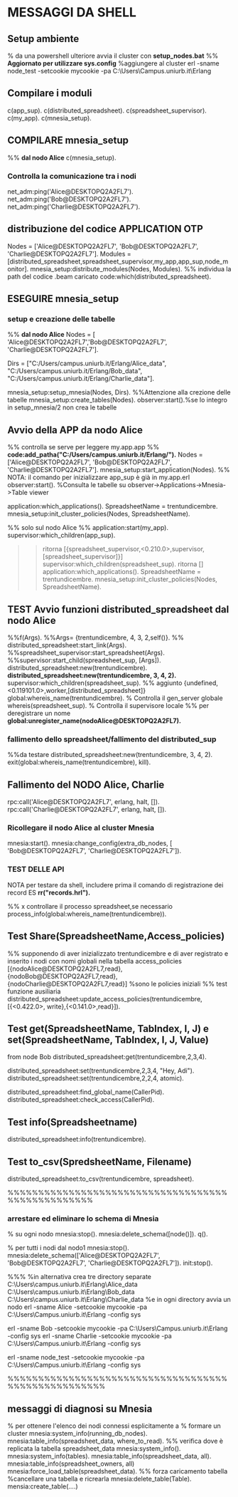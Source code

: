 # MESSAGGI DA SHELL

## Setup ambiente

% da una powershell ulteriore avvia il cluster con **setup_nodes.bat**
%% **Aggiornato per utilizzare sys.config**
%aggiungere al cluster
erl -sname node_test -setcookie mycookie -pa C:\Users\Campus.uniurb.it\Erlang 

## Compilare i moduli

c(app_sup).
c(distributed_spreadsheet).
c(spreadsheet_supervisor).
c(my_app).
c(mnesia_setup).

## COMPILARE mnesia_setup

%% **dal nodo Alice**
c(mnesia_setup).

### Controlla la comunicazione tra i nodi

net_adm:ping('Alice@DESKTOPQ2A2FL7').
net_adm:ping('Bob@DESKTOPQ2A2FL7').
net_adm:ping('Charlie@DESKTOPQ2A2FL7').

## distribuzione del codice APPLICATION OTP

Nodes = ['Alice@DESKTOPQ2A2FL7', 'Bob@DESKTOPQ2A2FL7', 'Charlie@DESKTOPQ2A2FL7'].
Modules = [distributed_spreadsheet,spreadsheet_supervisor,my_app,app_sup,node_monitor].
mnesia_setup:distribute_modules(Nodes, Modules).
%% individua la path del codice .beam caricato
code:which(distributed_spreadsheet).

## ESEGUIRE mnesia_setup

### setup e creazione delle tabelle

%% **dal nodo Alice**
Nodes = [ 'Alice@DESKTOPQ2A2FL7','Bob@DESKTOPQ2A2FL7', 'Charlie@DESKTOPQ2A2FL7'].

Dirs = ["C:/Users/campus.uniurb.it/Erlang/Alice_data",
        "C:/Users/campus.uniurb.it/Erlang/Bob_data",
        "C:/Users/campus.uniurb.it/Erlang/Charlie_data"].

mnesia_setup:setup_mnesia(Nodes, Dirs).
%%Attenzione alla crezione delle tabelle
mnesia_setup:create_tables(Nodes).
observer:start().%se lo integro in setup_mnesia/2 non crea le tabelle

## Avvio della APP da nodo Alice

%% controlla se serve per leggere my.app.app
%% **code:add_patha("C:/Users/campus.uniurb.it/Erlang/").**
Nodes = ['Alice@DESKTOPQ2A2FL7', 'Bob@DESKTOPQ2A2FL7', 'Charlie@DESKTOPQ2A2FL7'].
mnesia_setup:start_application(Nodes).
 %% NOTA: il comando per inizializzare app_sup è già in my.app.erl
observer:start().
%Consulta le tabelle su observer->Applications->Mnesia->Table viewer

application:which_applications().
SpreadsheetName = trentundicembre.
mnesia_setup:init_cluster_policies(Nodes, SpreadsheetName).

%% solo sul nodo Alice
%% application:start(my_app).
supervisor:which_children(app_sup).
>>ritorna [{spreadsheet_supervisor,<0.210.0>,supervisor,[spreadsheet_supervisor]}]
supervisor:which_children(spreadsheet_sup).
>>ritorna []
application:which_applications().
SpreadsheetName = trentundicembre.
mnesia_setup:init_cluster_policies(Nodes, SpreadsheetName).

## TEST Avvio funzioni distributed_spreadsheet dal nodo Alice

%%f(Args).
%%Args= {trentundicembre, 4, 3, 2,self()}.
%% distributed_spreadsheet:start_link(Args).
%%spreadsheet_supervisor:start_spreadsheet(Args).
%%supervisor:start_child(spreadsheet_sup, [Args]).
distributed_spreadsheet:new(trentundicembre).
**distributed_spreadsheet:new(trentundicembre, 3, 4, 2).**
supervisor:which_children(spreadsheet_sup). %% aggiunto {undefined,<0.119101.0>,worker,[distributed_spreadsheet]}
global:whereis_name(trentundicembre). % Controlla il gen_server globale
whereis(spreadsheet_sup). % Controlla il supervisore locale
%% per deregistrare un nome **global:unregister_name(nodoAlice@DESKTOPQ2A2FL7).**

### fallimento dello spreadsheet/fallimento del distributed_sup

%%da testare
distributed_spreadsheet:new(trentundicembre, 3, 4, 2).
exit(global:whereis_name(trentundicembre), kill).

## Fallimento del NODO Alice, Charlie

rpc:call('Alice@DESKTOPQ2A2FL7', erlang, halt, []).
rpc:call('Charlie@DESKTOPQ2A2FL7', erlang, halt, []).

### Ricollegare il nodo Alice al cluster Mnesia

mnesia:start().
mnesia:change_config(extra_db_nodes, [ 'Bob@DESKTOPQ2A2FL7', 'Charlie@DESKTOPQ2A2FL7']).

### TEST DELLE API

NOTA per testare da shell, includere prima il comando di registrazione dei record
ES **rr("records.hrl").**

%% x controllare il processo spreadsheet,se necessario
process_info(global:whereis_name(trentundicembre)).

## Test Share(SpreadsheetName,Access_policies)

%% supponendo di aver inizializzato trentundicembre e di aver registrato e inserito i nodi con nomi globali nella tabella access_policies
[{nodoAlice@DESKTOPQ2A2FL7,read},{nodoBob@DESKTOPQ2A2FL7,read},{nodoCharlie@DESKTOPQ2A2FL7,read}] %sono le policies iniziali
%% test funzione ausiliaria 
distributed_spreadsheet:update_access_policies(trentundicembre, [{<0.422.0>, write},{<0.141.0>,read}]).

## Test get(SpreadsheetName, TabIndex, I, J) e set(SpreadsheetName, TabIndex, I, J, Value)

from node Bob
distributed_spreadsheet:get(trentundicembre,2,3,4).

distributed_spreadsheet:set(trentundicembre,2,3,4, "Hey, Adi").
distributed_spreadsheet:set(trentundicembre,2,2,4, atomic).

distributed_spreadsheet:find_global_name(CallerPid).
distributed_spreadsheet:check_access(CallerPid).

## Test info(Spreadsheetname)

distributed_spreadsheet:info(trentundicembre).

## Test to_csv(SpredsheetName, Filename)
distributed_spreadsheet:to_csv(trentundicembre, spreadsheet).

%%%%%%%%%%%%%%%%%%%%%%%%%%%%%%%%%%%%%%%%%%%%%%%%%%

### arrestare ed eliminare lo schema di Mnesia

% su ogni nodo
mnesia:stop().
mnesia:delete_schema([node()]).
q().

% per tutti i nodi dal nodo1
mnesia:stop().
mnesia:delete_schema(['Alice@DESKTOPQ2A2FL7', 'Bob@DESKTOPQ2A2FL7', 'Charlie@DESKTOPQ2A2FL7']).
init:stop().

%%%
%in alternativa crea tre directory separate
C:\Users\campus.uniurb.it\Erlang\Alice_data 
C:\Users\campus.uniurb.it\Erlang\Bob_data
C:\Users\campus.uniurb.it\Erlang\Charlie_data
%e in ogni directory avvia un nodo
erl -sname Alice -setcookie mycookie -pa C:\Users\Campus.uniurb.it\Erlang -config sys

erl -sname Bob -setcookie mycookie -pa C:\Users\Campus.uniurb.it\Erlang -config sys
erl -sname Charlie -setcookie mycookie -pa C:\Users\Campus.uniurb.it\Erlang -config sys

erl -sname node_test -setcookie mycookie -pa C:\Users\Campus.uniurb.it\Erlang -config sys


%%%%%%%%%%%%%%%%%%%%%%%%%%%%%%%%%%%%%%%%%%%%%%%%%%%%

## messaggi di diagnosi su Mnesia

% per ottenere l'elenco dei nodi connessi esplicitamente a 
% formare un cluster
mnesia:system_info(running_db_nodes).
mnesia:table_info(spreadsheet_data, where_to_read).
%%  verifica dove è replicata la tabella spreadsheet_data
mnesia:system_info().
mnesia:system_info(tables).
mnesia:table_info(spreadsheet_data, all).
mnesia:table_info(spreadsheet_owners, all)
mnesia:force_load_table(spreadsheet_data). %% forza caricamento tabella 
%cancellare una tabella e ricrearla
mnesia:delete_table(Table).
mensia:create_table(....)

